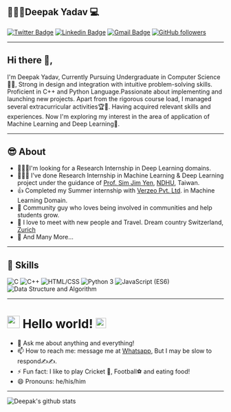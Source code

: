 ## 👱🏻‍♂️Deepak Yadav 💻 
[![Twitter Badge](https://img.shields.io/badge/-@deepak842705-1ca0f1?style=flat-square&labelColor=1ca0f1&logo=twitter&logoColor=white&link=https://twitter.com/deepak842705)](https://twitter.com/deepak842705)
[![Linkedin Badge](https://img.shields.io/badge/-deepak2233-blue?style=flat-square&logo=Linkedin&logoColor=white&link=https://www.linkedin.com/in/deepak2233/)](https://www.linkedin.com/in/deepak2233/) 
[![Gmail Badge](https://img.shields.io/badge/-deepak842705@gmail.com-c14438?style=flat-square&logo=Gmail&logoColor=white&link=mailto:deepak842705@gmail.com)](mailto:deepak842705@gmail.com)
[![GitHub followers](https://img.shields.io/github/followers/deepak2233?label=Follow&style=social)](https://github.com/deepak2233/?tab=follow)

---
## Hi there 👋,           
I'm Deepak Yadav, Currently Pursuing Undergraduate in Computer Science 👨‍💻, Strong in design and integration with intuitive problem-solving skills. Proficient in C++ and Python Language.Passionate about implementing and launching new projects. Apart from the rigorous course load, I managed several extracurricular activities🏆🎤. Having acquired relevant skills and experiences. Now I'm exploring my interest in the area of application of Machine Learning and Deep Learning🎯.

---

## 😎 About
- 👩🏽‍💻I'm looking for a Research Internship in Deep Learning domains.
- 👨🏽‍💻 I’ve done Research Internship in Machine Learning & Deep Learning project under the guidance of [Prof. Sim Jim Yen](http://web.csie.ndhu.edu.tw/sjyen/), [NDHU](https://epage.ndhu.edu.tw/bin/home.php?Lang=EN), Taiwan.
- 👍 Completed my Summer internship with [Verzeo Pvt. Ltd](https://verzeo.in/). in Machine Learning Domain.
- 🎤 Community guy who loves being involved in communities and help students grow.
- 🌱 I love to meet with new people and Travel. Dream country Switzerland, [Zurich](https://www.google.com/search?q=tourism+in+bern&rlz=1C1CHBF_enIN910IN910&sxsrf=ALeKk02g2mSUYqvp8gAkmIS04Zaq34B-2g:1596178176559&tbm=isch&source=iu&ictx=1&fir=lQUu1BPd5YBMjM%252CTaNXoQ4WjjWbIM%252C%252Fm%252F0d6nx&vet=1&usg=AI4_-kRlbl_WyOaD6HjmuyWVblDAvPTdgQ&sa=X&ved=2ahUKEwiLzdiJ8_bqAhXYTX0KHchcDSoQ_B0wF3oECBEQAw&biw=1024&bih=657#imgrc=zF6CIkZ2oDGpOM)
- 👯 And Many More...

---

## 💪 Skills 

<img src="https://img.shields.io/badge/C-lightgrey" alt="C" /> <img src="https://img.shields.io/badge/C++-ff69b4" alt="C++" /> 
<img src="https://img.shields.io/badge/HTML/CSS-lightgrey" alt="HTML/CSS" /> <img src="https://img.shields.io/badge/Python 3-informational" alt="Python 3" /> <img src="https://img.shields.io/badge/JavaScript -brightgreen" alt="JavaScript (ES6)" /> 
<img src="https://img.shields.io/badge/Data Structure and Algorithm-blue" alt="Data Structure and Algorithm" />

<!-- * C/C++
* Java SE
* Python 3
* JavaScript 
* Data Structure and Algorithm -->
---


# <img src="https://github.com/TheDudeThatCode/TheDudeThatCode/blob/master/Assets/Hi.gif" width="29px"> Hello world!&nbsp;<img src="https://github.com/TheDudeThatCode/TheDudeThatCode/blob/master/Assets/Earth.gif" width="24px">

- 💬 Ask me about anything and everything! 
- 📫 How to reach me: message me at [Whatsapp](https://wa.me/918427059627), But I may be slow to respond✍️✍️.
- ⚡ Fun fact: I like to play Cricket 🏏, Football⚽ and eating food! 
- 😄 Pronouns: he/his/him
---
![Deepak's github stats](https://github-readme-stats.vercel.app/api?username=deepak2233&hide=[%22issues%22,%22contribs%22]&show_icons=true&title_color=fff&icon_color=79ff97&text_color=9f9f9f&bg_color=151515)
<!--
**deepak2233/deepak2233** is a ✨ _special_ ✨ repository because its `README.md` (this file) appears on your GitHub profile.

🤔

-->
